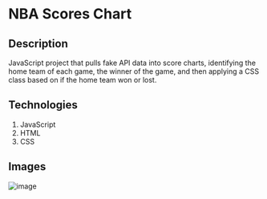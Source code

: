 # NBA Scores Chart

## Description
JavaScript project that pulls fake API data into score charts, identifying the home team of each game, the winner of the game, and then applying a CSS class based on if the home team won or lost.

## Technologies 
1. JavaScript
2. HTML
3. CSS

## Images

![image](https://github.com/raynamcginnis/nba-scores/assets/44624560/f2feaca1-7a78-497e-90d7-ec1b058a2d6b)

